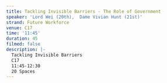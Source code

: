 ```yaml
---
title: Tackling Invisible Barriers - The Role of Government
speaker: 'Lord Wei (20th),  Dame Vivian Hunt (21st)'
strand: Future Workforce
venue: C17
time: '11:45'
duration: 45
filmed: false
description: |-
  Tackling Invisible Barriers
  C17
  11:45-12:30
  20 Spaces
---
```


